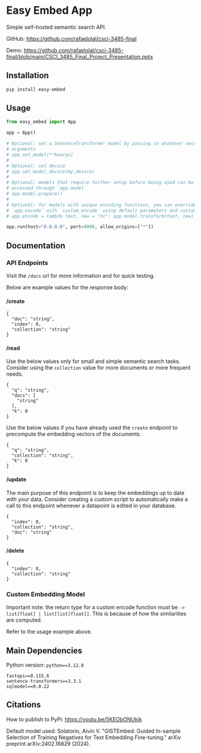 # Easy Embed App

Simple self-hosted semantic search API.

GitHub: https://github.com/rafaelolal/csci-3485-final

Demo: https://github.com/rafaelolal/csci-3485-final/blob/main/CSCI_3485_Final_Project_Presentation.pptx

## Installation
```bash
pip install easy-embed
```

## Usage

```py
from easy_embed import App

app = App()

# Optional: set a SentenceTransformer model by passing in whatever necessary
# arguments
# app.set_model(**kwargs)
# 
# Optional: set device
# app.set_model_device(my_device)
#
# Optional: models that require further setup before being used can be
# accessed through `app.model`
# app.model.prepare()
#
# Optional: for models with unique encoding functions, you can override
# `app.encode` with `custom_encode` using default parameters and custom logic
# app.encode = lambda text, new = "hi": app.model.transform(text, new)

app.run(host="0.0.0.0", port=8000, allow_origins=["*"])
```

## Documentation

### API Endpoints

Visit the `/docs` url for more information and for quick testing.

Below are example values for the response body:

#### /create

```
{
  "doc": "string",
  "index": 0,
  "collection": "string"
}
```

#### /read

Use the below values only for small and simple semantic search tasks. Consider using the `collection` value for more documents or more frequent needs.
```
{
  "q": "string",
  "docs": [
    "string"
  ],
  "k": 0
}
```

Use the below values if you have already used the `create` endpoint to precompute the embedding vectors of the documents.
```
{
  "q": "string",
  "collection": "string",
  "k": 0
}
```

#### /update

The main purpose of this endpoint is to keep the embeddings up to date with your data. Consider creating a custom script to automatically make a call to this endpoint whenever a datapoint is edited in your database.
```
{
  "index": 0,
  "collection": "string",
  "doc": "string"
}
```

#### /delete

```
{
  "index": 0,
  "collection": "string"
}
```

### Custom Embedding Model

Important note: the return type for a custom encode function must be `-> list[float] | list[list[float]]`. This is because of how the similarities are computed.

Refer to the usage example above.

## Main Dependencies

Python version: `python==3.12.8`

```
fastapi==0.115.6
sentence-transformers==3.3.1
sqlmodel==0.0.22
```

## Citations

How to publish to PyPi: https://youtu.be/5KEObONUkik

Default model used: Solatorio, Aivin V. "GISTEmbed: Guided In-sample Selection of Training Negatives for Text Embedding Fine-tuning." arXiv preprint arXiv:2402.16829 (2024).